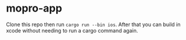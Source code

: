 # mopro-app

Clone this repo then run `cargo run --bin ios`. After that you can build in xcode without needing to run a cargo command again.
